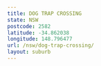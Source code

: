 ```yaml
---
title: DOG TRAP CROSSING
state: NSW
postcode: 2582
latitude: -34.862038
longitude: 148.796477
url: /nsw/dog-trap-crossing/
layout: suburb
---
```

